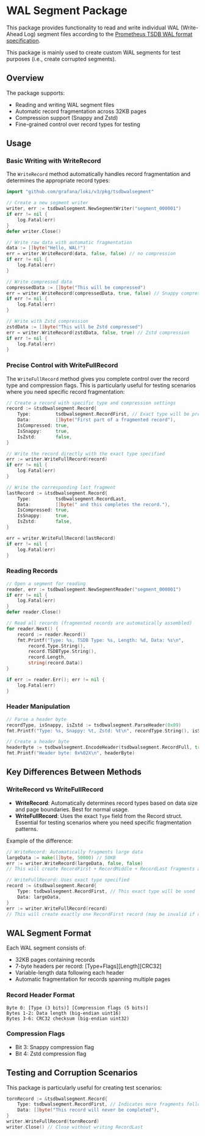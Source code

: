 # WAL Segment Package

This package provides functionality to read and write individual WAL (Write-Ahead Log) segment files according to the [Prometheus TSDB WAL format specification](./wal-segment-format.md).

This package is mainly used to create custom WAL segments for test purposes (i.e., create corrupted segments).

## Overview

The package supports:
- Reading and writing WAL segment files
- Automatic record fragmentation across 32KB pages
- Compression support (Snappy and Zstd)
- Fine-grained control over record types for testing

## Usage

### Basic Writing with WriteRecord

The `WriteRecord` method automatically handles record fragmentation and determines the appropriate record types:

```go
import "github.com/grafana/loki/v3/pkg/tsdbwalsegment"

// Create a new segment writer
writer, err := tsdbwalsegment.NewSegmentWriter("segment_000001")
if err != nil {
    log.Fatal(err)
}
defer writer.Close()

// Write raw data with automatic fragmentation
data := []byte("Hello, WAL!")
err = writer.WriteRecord(data, false, false) // no compression
if err != nil {
    log.Fatal(err)
}

// Write compressed data
compressedData := []byte("This will be compressed")
err = writer.WriteRecord(compressedData, true, false) // Snappy compression
if err != nil {
    log.Fatal(err)
}

// Write with Zstd compression
zstdData := []byte("This will be Zstd compressed")
err = writer.WriteRecord(zstdData, false, true) // Zstd compression
if err != nil {
    log.Fatal(err)
}
```

### Precise Control with WriteFullRecord

The `WriteFullRecord` method gives you complete control over the record type and compression flags. This is particularly useful for testing scenarios where you need specific record fragmentation:

```go
// Create a record with specific type and compression settings
record := &tsdbwalsegment.Record{
    Type:         tsdbwalsegment.RecordFirst, // Exact type will be preserved
    Data:         []byte("First part of a fragmented record"),
    IsCompressed: true,
    IsSnappy:     true,
    IsZstd:       false,
}

// Write the record directly with the exact type specified
err := writer.WriteFullRecord(record)
if err != nil {
    log.Fatal(err)
}

// Write the corresponding last fragment
lastRecord := &tsdbwalsegment.Record{
    Type:         tsdbwalsegment.RecordLast,
    Data:         []byte(" and this completes the record."),
    IsCompressed: true,
    IsSnappy:     true,
    IsZstd:       false,
}

err = writer.WriteFullRecord(lastRecord)
if err != nil {
    log.Fatal(err)
}
```

### Reading Records

```go
// Open a segment for reading
reader, err := tsdbwalsegment.NewSegmentReader("segment_000001")
if err != nil {
    log.Fatal(err)
}
defer reader.Close()

// Read all records (fragmented records are automatically assembled)
for reader.Next() {
    record := reader.Record()
    fmt.Printf("Type: %s, TSDB Type: %s, Length: %d, Data: %s\n", 
        record.Type.String(), 
        record.TSDBType.String(),
        record.Length, 
        string(record.Data))
}

if err := reader.Err(); err != nil {
    log.Fatal(err)
}
```
### Header Manipulation

```go
// Parse a header byte
recordType, isSnappy, isZstd := tsdbwalsegment.ParseHeader(0x09)
fmt.Printf("Type: %s, Snappy: %t, Zstd: %t\n", recordType.String(), isSnappy, isZstd)

// Create a header byte
headerByte := tsdbwalsegment.EncodeHeader(tsdbwalsegment.RecordFull, true, false)
fmt.Printf("Header byte: 0x%02X\n", headerByte)
```


## Key Differences Between Methods

### WriteRecord vs WriteFullRecord

- **WriteRecord**: Automatically determines record types based on data size and page boundaries. Best for normal usage.
- **WriteFullRecord**: Uses the exact `Type` field from the Record struct. Essential for testing scenarios where you need specific fragmentation patterns.

Example of the difference:

```go
// WriteRecord: Automatically fragments large data
largeData := make([]byte, 50000) // 50KB
err := writer.WriteRecord(largeData, false, false)
// This will create RecordFirst + RecordMiddle + RecordLast fragments automatically

// WriteFullRecord: Uses exact type specified
record := &tsdbwalsegment.Record{
    Type: tsdbwalsegment.RecordFirst, // This exact type will be used
    Data: largeData,
}
err := writer.WriteFullRecord(record)
// This will create exactly one RecordFirst record (may be invalid if data is too large)
```

## WAL Segment Format

Each WAL segment consists of:
- 32KB pages containing records
- 7-byte headers per record: [Type+Flags][Length][CRC32]
- Variable-length data following each header
- Automatic fragmentation for records spanning multiple pages

### Record Header Format
```
Byte 0: [Type (3 bits)] [Compression flags (5 bits)]
Bytes 1-2: Data length (big-endian uint16)
Bytes 3-6: CRC32 checksum (big-endian uint32)
```

### Compression Flags
- Bit 3: Snappy compression flag
- Bit 4: Zstd compression flag

## Testing and Corruption Scenarios

This package is particularly useful for creating test scenarios:

```go
tornRecord := &tsdbwalsegment.Record{
    Type: tsdbwalsegment.RecordFirst, // Indicates more fragments follow
    Data: []byte("This record will never be completed"),
}
writer.WriteFullRecord(tornRecord)
writer.Close() // Close without writing RecordLast

```



